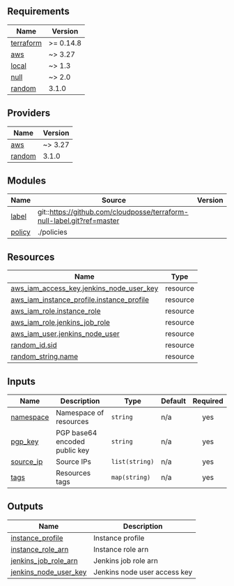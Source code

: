 <!-- BEGINNING OF PRE-COMMIT-TERRAFORM DOCS HOOK -->
## Requirements

| Name | Version |
|------|---------|
| <a name="requirement_terraform"></a> [terraform](#requirement\_terraform) | >= 0.14.8 |
| <a name="requirement_aws"></a> [aws](#requirement\_aws) | ~> 3.27 |
| <a name="requirement_local"></a> [local](#requirement\_local) | ~> 1.3 |
| <a name="requirement_null"></a> [null](#requirement\_null) | ~> 2.0 |
| <a name="requirement_random"></a> [random](#requirement\_random) | 3.1.0 |

## Providers

| Name | Version |
|------|---------|
| <a name="provider_aws"></a> [aws](#provider\_aws) | ~> 3.27 |
| <a name="provider_random"></a> [random](#provider\_random) | 3.1.0 |

## Modules

| Name | Source | Version |
|------|--------|---------|
| <a name="module_label"></a> [label](#module\_label) | git::https://github.com/cloudposse/terraform-null-label.git?ref=master |  |
| <a name="module_policy"></a> [policy](#module\_policy) | ./policies |  |

## Resources

| Name | Type |
|------|------|
| [aws_iam_access_key.jenkins_node_user_key](https://registry.terraform.io/providers/hashicorp/aws/latest/docs/resources/iam_access_key) | resource |
| [aws_iam_instance_profile.instance_profile](https://registry.terraform.io/providers/hashicorp/aws/latest/docs/resources/iam_instance_profile) | resource |
| [aws_iam_role.instance_role](https://registry.terraform.io/providers/hashicorp/aws/latest/docs/resources/iam_role) | resource |
| [aws_iam_role.jenkins_job_role](https://registry.terraform.io/providers/hashicorp/aws/latest/docs/resources/iam_role) | resource |
| [aws_iam_user.jenkins_node_user](https://registry.terraform.io/providers/hashicorp/aws/latest/docs/resources/iam_user) | resource |
| [random_id.sid](https://registry.terraform.io/providers/hashicorp/random/3.1.0/docs/resources/id) | resource |
| [random_string.name](https://registry.terraform.io/providers/hashicorp/random/3.1.0/docs/resources/string) | resource |

## Inputs

| Name | Description | Type | Default | Required |
|------|-------------|------|---------|:--------:|
| <a name="input_namespace"></a> [namespace](#input\_namespace) | Namespace of resources | `string` | n/a | yes |
| <a name="input_pgp_key"></a> [pgp\_key](#input\_pgp\_key) | PGP base64 encoded public key | `string` | n/a | yes |
| <a name="input_source_ip"></a> [source\_ip](#input\_source\_ip) | Source IPs | `list(string)` | n/a | yes |
| <a name="input_tags"></a> [tags](#input\_tags) | Resources tags | `map(string)` | n/a | yes |

## Outputs

| Name | Description |
|------|-------------|
| <a name="output_instance_profile"></a> [instance\_profile](#output\_instance\_profile) | Instance profile |
| <a name="output_instance_role_arn"></a> [instance\_role\_arn](#output\_instance\_role\_arn) | Instance role arn |
| <a name="output_jenkins_job_role_arn"></a> [jenkins\_job\_role\_arn](#output\_jenkins\_job\_role\_arn) | Jenkins job role arn |
| <a name="output_jenkins_node_user_key"></a> [jenkins\_node\_user\_key](#output\_jenkins\_node\_user\_key) | Jenkins node user access key |
<!-- END OF PRE-COMMIT-TERRAFORM DOCS HOOK -->
